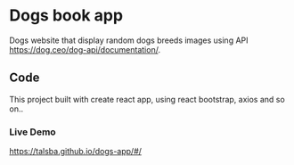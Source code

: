 # Dogs book app

Dogs website that display random dogs breeds images using API https://dog.ceo/dog-api/documentation/.

## Code

This project built with create react app, using react bootstrap, axios and so on..

### Live Demo

https://talsba.github.io/dogs-app/#/
